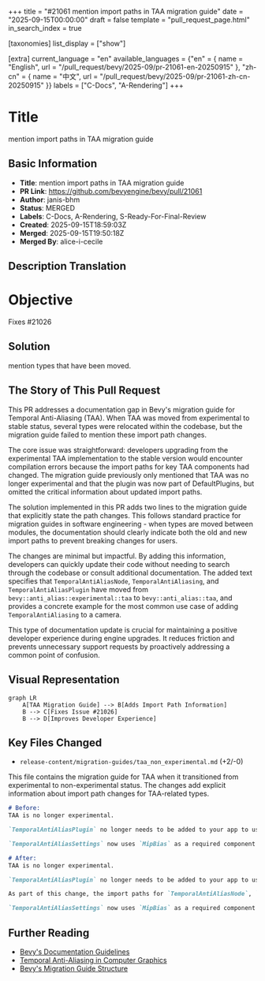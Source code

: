 +++
title = "#21061 mention import paths in TAA migration guide"
date = "2025-09-15T00:00:00"
draft = false
template = "pull_request_page.html"
in_search_index = true

[taxonomies]
list_display = ["show"]

[extra]
current_language = "en"
available_languages = {"en" = { name = "English", url = "/pull_request/bevy/2025-09/pr-21061-en-20250915" }, "zh-cn" = { name = "中文", url = "/pull_request/bevy/2025-09/pr-21061-zh-cn-20250915" }}
labels = ["C-Docs", "A-Rendering"]
+++

# Title
mention import paths in TAA migration guide

## Basic Information
- **Title**: mention import paths in TAA migration guide
- **PR Link**: https://github.com/bevyengine/bevy/pull/21061
- **Author**: janis-bhm
- **Status**: MERGED
- **Labels**: C-Docs, A-Rendering, S-Ready-For-Final-Review
- **Created**: 2025-09-15T18:59:03Z
- **Merged**: 2025-09-15T19:50:18Z
- **Merged By**: alice-i-cecile

## Description Translation
# Objective

Fixes #21026

## Solution
mention types that have been moved.

## The Story of This Pull Request

This PR addresses a documentation gap in Bevy's migration guide for Temporal Anti-Aliasing (TAA). When TAA was moved from experimental to stable status, several types were relocated within the codebase, but the migration guide failed to mention these import path changes.

The core issue was straightforward: developers upgrading from the experimental TAA implementation to the stable version would encounter compilation errors because the import paths for key TAA components had changed. The migration guide previously only mentioned that TAA was no longer experimental and that the plugin was now part of DefaultPlugins, but omitted the critical information about updated import paths.

The solution implemented in this PR adds two lines to the migration guide that explicitly state the path changes. This follows standard practice for migration guides in software engineering - when types are moved between modules, the documentation should clearly indicate both the old and new import paths to prevent breaking changes for users.

The changes are minimal but impactful. By adding this information, developers can quickly update their code without needing to search through the codebase or consult additional documentation. The added text specifies that `TemporalAntiAliasNode`, `TemporalAntiAliasing`, and `TemporalAntiAliasPlugin` have moved from `bevy::anti_alias::experimental::taa` to `bevy::anti_alias::taa`, and provides a concrete example for the most common use case of adding `TemporalAntiAliasing` to a camera.

This type of documentation update is crucial for maintaining a positive developer experience during engine upgrades. It reduces friction and prevents unnecessary support requests by proactively addressing a common point of confusion.

## Visual Representation

```mermaid
graph LR
    A[TAA Migration Guide] --> B[Adds Import Path Information]
    B --> C[Fixes Issue #21026]
    B --> D[Improves Developer Experience]
```

## Key Files Changed

- `release-content/migration-guides/taa_non_experimental.md` (+2/-0)

This file contains the migration guide for TAA when it transitioned from experimental to non-experimental status. The changes add explicit information about import path changes for TAA-related types.

```markdown
# Before:
TAA is no longer experimental.

`TemporalAntiAliasPlugin` no longer needs to be added to your app to use TAA. It is now part of `DefaultPlugins`, via `AntiAliasPlugin`.

`TemporalAntiAliasSettings` now uses `MipBias` as a required component in the main world, instead of overriding it manually in the render world.

# After:
TAA is no longer experimental.

`TemporalAntiAliasPlugin` no longer needs to be added to your app to use TAA. It is now part of `DefaultPlugins`, via `AntiAliasPlugin`.

As part of this change, the import paths for `TemporalAntiAliasNode`, `TemporalAntiAliasSettings` and `TemporalAntiAliasPlugin` have changed from `bevy::anti_alias::experimental::taa` to `bevy::anti_alias::taa`: if you want to add `TemporalAntiAliasSettings` to a Camera, you can now find it at `bevy::anti_alias::taa::TemporalAntiAliasSettings`.

`TemporalAntiAliasSettings` now uses `MipBias` as a required component in the main world, instead of overriding it manually in the render world.
```

## Further Reading

- [Bevy's Documentation Guidelines](https://github.com/bevyengine/bevy/blob/main/docs/DOCUMENTATION_GUIDELINES.md)
- [Temporal Anti-Aliasing in Computer Graphics](https://en.wikipedia.org/wiki/Temporal_anti-aliasing)
- [Bevy's Migration Guide Structure](https://github.com/bevyengine/bevy/tree/main/release-content/migration-guides)